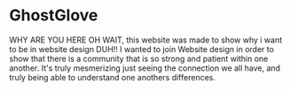 # GhostGlove
<head/> 
</body> 
WHY ARE YOU HERE OH WAIT, this website was made to show why i want to be in website design DUH!! </n>
I wanted to join Website design in order to show that there is a community that is so strong and patient within one another.
It's truly mesmerizing just seeing the connection we all have, and truly being able to understand one anothers differences. 
